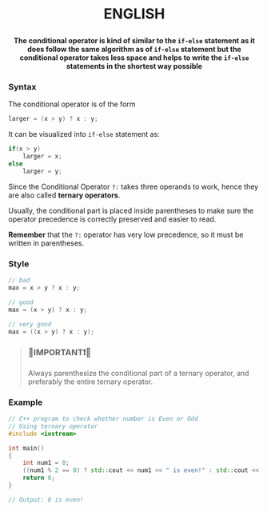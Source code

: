 # <p align=center>**ENGLISH**</p>

#### <p align=center>The conditional operator is kind of similar to the ```if-else``` statement as it does follow the same algorithm as of ```if-else``` statement but the conditional operator takes less space and helps to write the ```if-else``` statements in the shortest way possible</p>

### **Syntax**

The conditional operator is of the form

```cpp
larger = (x > y) ? x : y;
```

It can be visualized into ```if-else``` statement as:

```cpp
if(x > y)
    larger = x;
else
    larger = y;
```

Since the Conditional Operator ```?:``` takes three operands to work, hence they are also called **ternary operators**.

Usually, the conditional part is placed inside parentheses to make sure the operator precedence is correctly preserved and easier to read.

**Remember** that the ```?:``` operator has very low precedence, so it must be written in parentheses.

### **Style**

```cpp
// bad
max = x > y ? x : y;

// good
max = (x > y) ? x : y;

// very good
max = ((x > y) ? x : y);
```

> ### 🔴**IMPORTANT**❗🔴
> Always parenthesize the conditional part of a ternary operator, and preferably the entire ternary operator.

### **Example**

```cpp
// C++ program to check whether number is Even or Odd
// Using ternary operator
#include <iostream>

int main()
{
    int num1 = 8;
    ((num1 % 2 == 0) ? std::cout << num1 << " is even!" : std::cout << num1 << " is odd!");
    return 0;
}

// Output: 8 is even!
```
